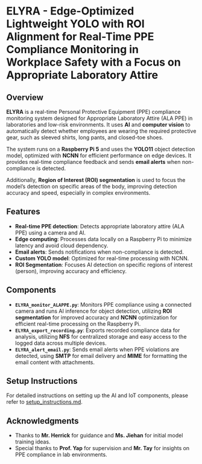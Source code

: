 # ELYRA - Edge-Optimized Lightweight YOLO with ROI Alignment for Real-Time PPE Compliance Monitoring in Workplace Safety with a Focus on Appropriate Laboratory Attire

## Overview

**ELYRA** is a real-time Personal Protective Equipment (PPE) compliance monitoring system designed for Appropriate Laboratory Attire (ALA PPE) in laboratories and low-risk environments. It uses **AI** and **computer vision** to automatically detect whether employees are wearing the required protective gear, such as sleeved shirts, long pants, and closed-toe shoes.

The system runs on a **Raspberry Pi 5** and uses the **YOLO11** object detection model, optimized with **NCNN** for efficient performance on edge devices. It provides real-time compliance feedback and sends **email alerts** when non-compliance is detected.

Additionally, **Region of Interest (ROI) segmentation** is used to focus the model’s detection on specific areas of the body, improving detection accuracy and speed, especially in complex environments.

## Features

- **Real-time PPE detection**: Detects appropriate laboratory attire (ALA PPE) using a camera and AI.
- **Edge computing**: Processes data locally on a Raspberry Pi to minimize latency and avoid cloud dependency.
- **Email alerts**: Sends notifications when non-compliance is detected.
- **Custom YOLO model**: Optimized for real-time processing with NCNN.
- **ROI Segmentation**: Focuses AI detection on specific regions of interest (person), improving accuracy and efficiency.

## Components

- **`ELYRA_monitor_ALAPPE.py`**: Monitors PPE compliance using a connected camera and runs AI inference for object detection, utilizing **ROI segmentation** for improved accuracy and **NCNN** optimization for efficient real-time processing on the Raspberry Pi.
- **`ELYRA_export_recording.py`**: Exports recorded compliance data for analysis, utilizing **NFS** for centralized storage and easy access to the logged data across multiple devices.
- **`ELYRA_alert_email.py`**: Sends email alerts when PPE violations are detected, using **SMTP** for email delivery and **MIME** for formatting the email content with attachments.

## Setup Instructions

For detailed instructions on setting up the AI and IoT components, please refer to [setup_instructions.md](docs/setup_instructions.md).

## Acknowledgments

- Thanks to **Mr. Herrick** for guidance and **Ms. Jiehan** for initial model training ideas.
- Special thanks to **Prof. Yap** for supervision and **Mr. Tay** for insights on PPE compliance in lab environments.
